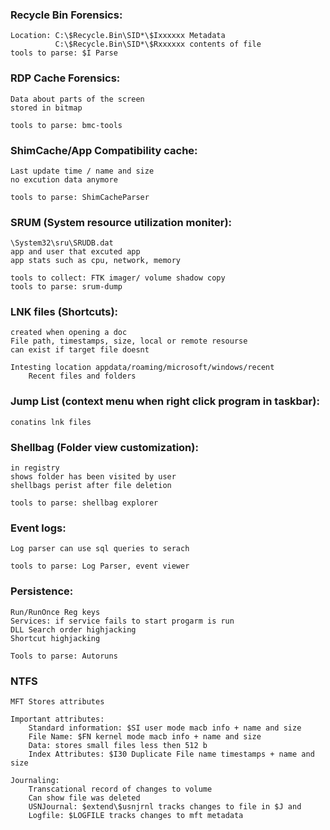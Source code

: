 <div class = "col-md-4">

### Recycle Bin Forensics:
    Location: C:\$Recycle.Bin\SID*\$Ixxxxxx Metadata
	          C:\$Recycle.Bin\SID*\$Rxxxxxx contents of file
	tools to parse: $I Parse

### RDP Cache Forensics:
	Data about parts of the screen
	stored in bitmap

	tools to parse: bmc-tools

### ShimCache/App Compatibility cache:
	Last update time / name and size
	no excution data anymore 
	
	tools to parse: ShimCacheParser
	
### SRUM (System resource utilization moniter):
	\System32\sru\SRUDB.dat
	app and user that excuted app
	app stats such as cpu, network, memory
	
	tools to collect: FTK imager/ volume shadow copy
	tools to parse: srum-dump

### LNK files (Shortcuts):
	created when opening a doc
	File path, timestamps, size, local or remote resourse
	can exist if target file doesnt
	
	Intesting location appdata/roaming/microsoft/windows/recent
		Recent files and folders
</div>	
<div class = "col-md-4">
	
### Jump List (context menu when right click program in taskbar):
	conatins lnk files
	
### Shellbag (Folder view customization):
	in registry 
	shows folder has been visited by user 
	shellbags perist after file deletion
	
	tools to parse: shellbag explorer
	
### Event logs:
	Log parser can use sql queries to serach
	
	tools to parse: Log Parser, event viewer
	
### Persistence: 
	Run/RunOnce Reg keys
	Services: if service fails to start progarm is run
	DLL Search order highjacking
	Shortcut highjacking
	
	Tools to parse: Autoruns

### NTFS
	MFT Stores attributes

	Important attributes:
		Standard information: $SI user mode macb info + name and size
		File Name: $FN kernel mode macb info + name and size
		Data: stores small files less then 512 b
		Index Attributes: $I30 Duplicate File name timestamps + name and size

	Journaling:
		Transcational record of changes to volume
		Can show file was deleted
		USNJournal: $extend\$usnjrnl tracks changes to file in $J and 
		Logfile: $LOGFILE tracks changes to mft metadata
</div>	
